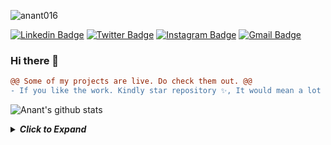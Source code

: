 <!--[![HitCount](http://hits.dwyl.com/anant016/ANANT016.svg)](http://hits.dwyl.com/anant016/ANANT016) -->
 <p align="left"> <img src="https://komarev.com/ghpvc/?username=anant016" alt="anant016" /> </p>
  

[![Linkedin Badge](https://img.shields.io/badge/-anant016-blue?style=flat-square&logo=Linkedin&logoColor=white&link=https://www.linkedin.com/in/anant016/)](https://www.linkedin.com/in/anant016/) [![Twitter Badge](https://img.shields.io/badge/-@coolanant999-1ca0f1?style=flat-square&labelColor=1ca0f1&logo=twitter&logoColor=white&link=https://twitter.com/coolanant999)](https://twitter.com/coolanant999) [![Instagram Badge](https://img.shields.io/badge/-@anant__________-D7008A?style=flat-square&labelColor=D7008A&logo=Instagram&logoColor=white&link=https://www.instagram.com/anant__________/)](https://www.instagram.com/anant__________/) [![Gmail Badge](https://img.shields.io/badge/-anantrungta1999@gmail.com-c14438?style=flat-square&logo=Gmail&logoColor=white&link=mailto:anantrungta1999@gmail.com)](mailto:anantrungta1999@gmail.com)


### Hi there 👋

```diff
@@ Some of my projects are live. Do check them out. @@
- If you like the work. Kindly star repository ✨, It would mean a lot me.
```

![Anant's github stats](https://github-readme-stats.vercel.app/api?username=anant016&show_icons=true)
<!--<img align="right" src="https://github-readme-stats.vercel.app/api/top-langs/?username=anant016&hide_border=true&hide=javascript,html">-->


<details close>
 <summary><b><i>Click to Expand </i></b></summary>
If you are interested in some Theoretical Stuff apart from all these projects - [Checkout my 2nd Account](https://github.com/coolanant)

</details>


<!--
**Anant016/anant016** is a ✨ _special_ ✨ repository because its `README.md` (this file) appears on your GitHub profile.

Here are some ideas to get you started:

- 🔭 I’m currently working on ...
- 🌱 I’m currently learning ...
- 👯 I’m looking to collaborate on ...
- 🤔 I’m looking for help with ...
- 💬 Ask me about ...
- 📫 How to reach me: ...
- 😄 Pronouns: ...
- ⚡ Fun fact: ...
-->
